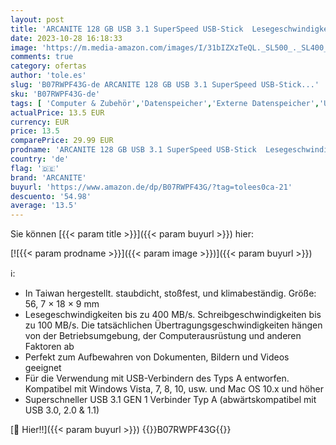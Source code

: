 ```yaml
---
layout: post
title: 'ARCANITE 128 GB USB 3.1 SuperSpeed USB-Stick  Lesegeschwindigkeit von bis zu 400 MB/s'
date: 2023-10-28 16:18:33
image: 'https://m.media-amazon.com/images/I/31bIZXzTeQL._SL500_._SL400_.jpg'
comments: true
category: ofertas
author: 'tole.es'
slug: 'B07RWPF43G-de ARCANITE 128 GB USB 3.1 SuperSpeed USB-Stick...'
sku: 'B07RWPF43G-de'
tags: [ 'Computer & Zubehör','Datenspeicher','Externe Datenspeicher','USB-Sticks','arcanite','🇩🇪', ]
actualPrice: 13.5 EUR
currency: EUR
price: 13.5
comparePrice: 29.99 EUR
prodname: 'ARCANITE 128 GB USB 3.1 SuperSpeed USB-Stick  Lesegeschwindigkeit von bis zu 400 MB/s'
country: 'de'
flag: '🇩🇪'
brand: 'ARCANITE'
buyurl: 'https://www.amazon.de/dp/B07RWPF43G/?tag=tolees0ca-21'
descuento: '54.98'
average: '13.5'
---
```


Sie können [{{< param title >}}]({{< param buyurl >}}) hier:

[![{{< param prodname >}}]({{< param image >}})]({{< param buyurl >}})

ℹ️:

- In Taiwan hergestellt. staubdicht, stoßfest, und klimabeständig. Größe: 56, 7 × 18 × 9 mm
- Lesegeschwindigkeiten bis zu 400 MB/s. Schreibgeschwindigkeiten bis zu 100 MB/s. Die tatsächlichen Übertragungsgeschwindigkeiten hängen von der Betriebsumgebung, der Computerausrüstung und anderen Faktoren ab
- Perfekt zum Aufbewahren von Dokumenten, Bildern und Videos geeignet
- Für die Verwendung mit USB-Verbindern des Typs A entworfen. Kompatibel mit Windows Vista, 7, 8, 10, usw. und Mac OS 10.x und höher
- Superschneller USB 3.1 GEN 1 Verbinder Typ A (abwärtskompatibel mit USB 3.0, 2.0 & 1.1)

[🛒 Hier!!]({{< param buyurl >}})
{{<world>}}B07RWPF43G{{</world>}}
